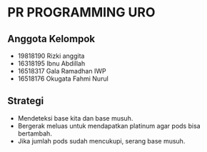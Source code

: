 # PR PROGRAMMING URO
## Anggota Kelompok
- 19818190 Rizki anggita
- 16318195 Ibnu Abdillah
- 16518317 Gala Ramadhan IWP
- 16518176 Okugata Fahmi Nurul


## Strategi
- Mendeteksi base kita dan base musuh.
- Bergerak meluas untuk mendapatkan platinum agar pods bisa bertambah.
- Jika jumlah pods sudah mencukupi, serang base musuh.
